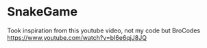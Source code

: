 # SnakeGame
Took inspiration from this youtube video, not my code but BroCodes
https://www.youtube.com/watch?v=bI6e6qjJ8JQ
